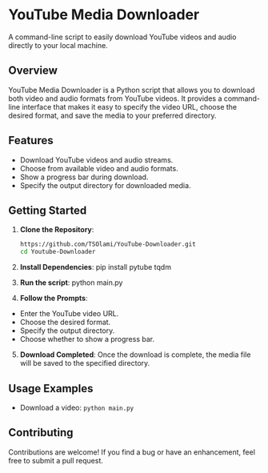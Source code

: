 # YouTube Media Downloader

A command-line script to easily download YouTube videos and audio directly to your local machine.

## Overview

YouTube Media Downloader is a Python script that allows you to download both video and audio formats from YouTube videos. It provides a command-line interface that makes it easy to specify the video URL, choose the desired format, and save the media to your preferred directory.

## Features

- Download YouTube videos and audio streams.
- Choose from available video and audio formats.
- Show a progress bar during download.
- Specify the output directory for downloaded media.

## Getting Started

1. **Clone the Repository**:
   ```bash
   https://github.com/TSOlami/YouTube-Downloader.git
   cd Youtube-Downloader

2. **Install Dependencies**:
   pip install pytube tqdm

3. **Run the script**:
   python main.py

4. **Follow the Prompts**:
- Enter the YouTube video URL.
- Choose the desired format.
- Specify the output directory.
- Choose whether to show a progress bar.
   
5. **Download Completed**:
   Once the download is complete, the media file will be saved to the specified directory.

## Usage Examples
- Download a video: `python main.py`

## Contributing
Contributions are welcome! If you find a bug or have an enhancement, feel free to submit a pull request.